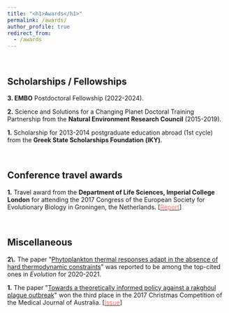 ```yaml
---
title: "<h1>Awards</h1>"
permalink: /awards/
author_profile: true
redirect_from: 
  - /awards
---
```


<br>
<h2><b>Scholarships / Fellowships</b></h2>

<b>3\. EMBO</b> Postdoctoral Fellowship (2022-2024).

<b>2\.</b> Science and Solutions for a Changing Planet Doctoral Training
Partnership from the <b>Natural Environment Research Council</b> (2015-2019).

<b>1\.</b> Scholarship for 2013-2014 postgraduate education abroad (1st cycle)
from the <b>Greek State Scholarships Foundation (ΙΚΥ)</b>.

<br>
<h2><b>Conference travel awards</b></h2>

<b>1\.</b> Travel award from the <b>Department of Life Sciences, Imperial 
College London</b> for attending the 2017 Congress of the European 
Society for Evolutionary Biology in Groningen, the Netherlands. 
\[[<span class="underline-on-hover" style="color:#FF6F6F">Report</span>](https://www.imperial.ac.uk/media/imperial-college/faculty-of-natural-sciences/department-of-life-sciences/public/dols-travel-awards/reports/Kontopoulos_DG_2017_report.pdf)\]

<br>
<h2><b>Miscellaneous</b></h2>
<b>2\.</b> The paper 
"<a href='../publication/09_Phytoplankton_thermal_responses_adapt'>Phytoplankton 
thermal responses adapt in the absence of hard thermodynamic constraints</a>"
was reported to be among the top-cited ones in <i>Evolution</i> for 2020-2021.

<b>1\.</b> The paper 
"<a href='../publication/05_Towards_a_theoretically_informed'>Towards a 
theoretically informed policy against a rakghoul plague outbreak</a>" 
won the third place in the 2017 Christmas Competition of the 
Medical Journal of Australia. 
\[[<span class="underline-on-hover" style="color:#FF6F6F">Issue</span>](https://www.mja.com.au/journal/2017/207/11)\]

